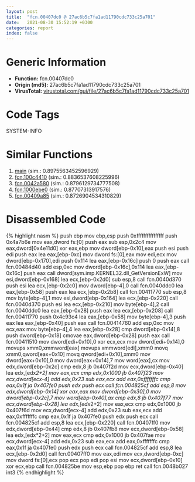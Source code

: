 ```yaml
---
layout: post
title:  "fcn.00407dc0 @ 27ac6b5c7fa1ad11790cdc733c25a701"
date:   2021-08-30 15:52:19 +0300
categories: report
index: false
---
```


# Generic Information
- **Function:** fcn.00407dc0
- **Origin (md5):** 27ac6b5c7fa1ad11790cdc733c25a701
- **VirusTotal:** [virustotal.com/gui/file/27ac6b5c7fa1ad11790cdc733c25a701][virustotal_ref]

# Code Tags
<span class="tag" id="SYSTEM-INFO">SYSTEM-INFO</span>


# Similar Functions

1. [main][similar_1_ref] (sim.: 0.8975563452596929)
2. [fcn.100c4410][similar_2_ref] (sim.: 0.8836537608225996)
3. [fcn.0042a580][similar_3_ref] (sim.: 0.8796129734777508)
4. [fcn.1000ebe0][similar_4_ref] (sim.: 0.87707313917576)
5. [fcn.00409a85][similar_5_ref] (sim.: 0.8726904534310829)


# Disassembled Code

{% highlight nasm %}
push ebp
mov ebp,esp
push 0xffffffffffffffff
push 0x4a7b6e
mov eax,dword fs:[0]
push eax
sub esp,0x2c4
mov eax,dword[0x4e11d0]
xor eax,ebp
mov dword[ebp-0x10],eax
push esi
push edi
push eax
lea eax,[ebp-0xc]
mov dword fs:[0],eax
mov edi,ecx
mov dword[ebp-0x170],edi
push 0x114
lea eax,[ebp-0x16c]
push 0
push eax
call fcn.00484d40
add esp,0xc
mov dword[ebp-0x16c],0x114
lea eax,[ebp-0x16c]
push eax
call dword[sym.imp.KERNEL32.dll_GetVersionExW]
mov esi,dword[ebp-0x168]
lea ecx,[ebp-0x2d0]
sub esp,8
call fcn.0040d370
push esi
lea ecx,[ebp-0x2c0]
mov dword[ebp-4],0
call fcn.0040ddc0
lea eax,[ebp-0x58]
push eax
lea ecx,[ebp-0x2b8]
call fcn.00411770
sub esp,8
mov byte[ebp-4],1
mov esi,dword[ebp-0x164]
lea ecx,[ebp-0x220]
call fcn.0040d370
push esi
lea ecx,[ebp-0x210]
mov byte[ebp-4],2
call fcn.0040ddc0
lea eax,[ebp-0x28]
push eax
lea ecx,[ebp-0x208]
call fcn.00411770
push 0x4c93c4
lea eax,[ebp-0x58]
mov byte[ebp-4],3
push eax
lea eax,[ebp-0x40]
push eax
call fcn.00414760
add esp,0xc
mov ecx,eax
mov byte[ebp-4],4
lea eax,[ebp-0x28]
cmp dword[ebp-0x14],8
push dword[ebp-0x18]
cmovae eax,dword[ebp-0x28]
push eax
call fcn.00411510
mov dword[edi+0x10],0
xor ecx,ecx
mov dword[edi+0x14],0
movups xmm0,xmmword[eax]
movups xmmword[edi],xmm0
movq xmm0,qword[eax+0x10]
movq qword[edi+0x10],xmm0
mov dword[eax+0x10],0
mov dword[eax+0x14],7
mov word[eax],cx
mov edx,dword[ebp-0x2c]
cmp edx,8
jb 0x407f2d
mov ecx,dword[ebp-0x40]
lea edx,[edx*2+2]
mov eax,ecx
cmp edx,0x1000
jb 0x407f23
mov ecx,dword[ecx-4]
add edx,0x23
sub eax,ecx
add eax,0xfffffffc
cmp eax,0x1f
ja 0x407fe0
push edx
push ecx
call fcn.004825cf
add esp,8
mov edx,dword[ebp-0x14]
xor eax,eax
mov dword[ebp-0x30],0
mov dword[ebp-0x2c],7
mov word[ebp-0x40],ax
cmp edx,8
jb 0x407f77
mov ecx,dword[ebp-0x28]
lea edx,[edx*2+2]
mov eax,ecx
cmp edx,0x1000
jb 0x407f6d
mov ecx,dword[ecx-4]
add edx,0x23
sub eax,ecx
add eax,0xfffffffc
cmp eax,0x1f
ja 0x407fe0
push edx
push ecx
call fcn.004825cf
add esp,8
lea ecx,[ebp-0x220]
call fcn.00407ff0
mov edx,dword[ebp-0x44]
cmp edx,8
jb 0x407fb8
mov ecx,dword[ebp-0x58]
lea edx,[edx*2+2]
mov eax,ecx
cmp edx,0x1000
jb 0x407fae
mov ecx,dword[ecx-4]
add edx,0x23
sub eax,ecx
add eax,0xfffffffc
cmp eax,0x1f
ja 0x407fe0
push edx
push ecx
call fcn.004825cf
add esp,8
lea ecx,[ebp-0x2d0]
call fcn.00407ff0
mov eax,edi
mov ecx,dword[ebp-0xc]
mov dword fs:[0],ecx
pop ecx
pop edi
pop esi
mov ecx,dword[ebp-0x10]
xor ecx,ebp
call fcn.004825be
mov esp,ebp
pop ebp
ret
call fcn.0048b027
int3
{% endhighlight %}


[similar_1_ref]: /report/main@b9bcb002212a6b3f234989f71e66f5f7
[similar_2_ref]: /report/fcn.100c4410@a0ac129ff3ea4c0dfa9529c259a9502c
[similar_3_ref]: /report/fcn.0042a580@279a61b1e76da49531f1f16fd1102a2d
[similar_4_ref]: /report/fcn.1000ebe0@4c3818fdf32d89a09257dbc9d3e142ea
[similar_5_ref]: /report/fcn.00409a85@4bd33f73402d0d03c0318f793884eb34
[virustotal_ref]: https://www.virustotal.com/gui/file/27ac6b5c7fa1ad11790cdc733c25a701